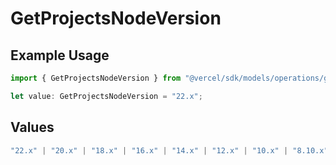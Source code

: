 # GetProjectsNodeVersion

## Example Usage

```typescript
import { GetProjectsNodeVersion } from "@vercel/sdk/models/operations/getprojects.js";

let value: GetProjectsNodeVersion = "22.x";
```

## Values

```typescript
"22.x" | "20.x" | "18.x" | "16.x" | "14.x" | "12.x" | "10.x" | "8.10.x"
```